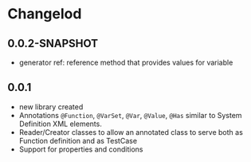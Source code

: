 # Changelod

## 0.0.2-SNAPSHOT

* generator ref: reference method that provides values for variable

## 0.0.1

* new library created
* Annotations `@Function`, `@VarSet`, `@Var`, `@Value`, `@Has` similar to System Definition XML elements.
* Reader/Creator classes to allow an annotated class to serve both as Function definition and as TestCase
* Support for properties and conditions
